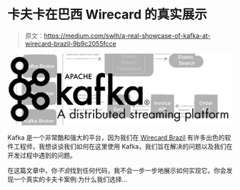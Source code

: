 # 卡夫卡在巴西 Wirecard 的真实展示

> 原文：<https://medium.com/swlh/a-real-showcase-of-kafka-at-wirecard-brazil-9b9c2055fcce>

![](img/fa62183d49ad3d0c0ca577b036c87849.png)

Kafka 是一个非常酷和强大的平台，因为我们在 [Wirecard Brazil](http://github.com/wirecardBrasil/) 有许多出色的软件工程师，我想谈谈我们如何在这里使用 Kafka，我们旨在解决的问题以及我们在开发过程中遇到的问题。

在这篇文章中，你*不会*找到任何代码，我不会一步一步地展示如何实现它。你会发现一个真实的卡夫卡案例:为什么我们选择…